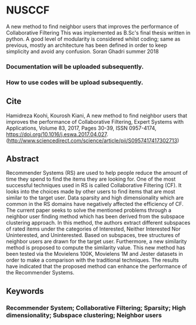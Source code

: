 # NUSCCF
A new method to find neighbor users that improves the performance of Collaborative Filtering
This was implemented as B.Sc's final thesis written in python. A good level of modularity is considered whilst coding; same as previous, mostly an architecture has been defined in order to keep simplicity and avoid any confusion.
Soran Ghadri summer 2018

### Documentation will be uploaded subsequently.
### How to use codes will be upload subsequently.

## Cite
Hamidreza Koohi, Kourosh Kiani,
A new method to find neighbor users that improves the performance of Collaborative Filtering,
Expert Systems with Applications,
Volume 83,
2017,
Pages 30-39,
ISSN 0957-4174,
https://doi.org/10.1016/j.eswa.2017.04.027.
(http://www.sciencedirect.com/science/article/pii/S0957417417302713)

## Abstract
Recommender Systems (RS) are used to help people reduce the amount of time they spend to find the items they are looking for. One of the most successful techniques used in RS is called Collaborative Filtering (CF). It looks into the choices made by other users to find items that are most similar to the target user. Data sparsity and high dimensionality which are common in the RS domains have negatively affected the efficiency of CF. The current paper seeks to solve the mentioned problems through a neighbor user finding method which has been derived from the subspace clustering approach. In this method, the authors extract different subspaces of rated items under the categories of Interested, Neither Interested Nor Uninterested, and Uninterested. Based on subspaces, tree structures of neighbor users are drawn for the target user. Furthermore, a new similarity method is proposed to compute the similarity value. This new method has been tested via the Movielens 100K, Movielens 1M and Jester datasets in order to make a comparison with the traditional techniques. The results have indicated that the proposed method can enhance the performance of the Recommender Systems.
## Keywords
### Recommender System; Collaborative Filtering; Sparsity; High dimensionality; Subspace clustering; Neighbor users
